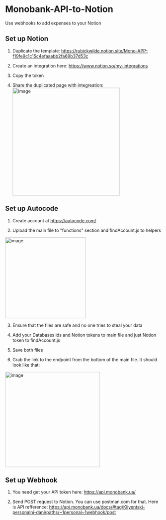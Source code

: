 # Monobank-API-to-Notion
Use webhooks to add expenses to your Notion

## Set up Notion

1. Duplicate the template: https://rubickwilde.notion.site/Mono-APP-f19fe9c1c15c4efaaabb2fa69b37d53c

2. Create an integration here: https://www.notion.so/my-integrations

3. Copy the token 

4. Share the duplicated page with integreation: <img width="345" alt="image" src="https://user-images.githubusercontent.com/80600884/213931632-8ca48164-fcb2-477f-863f-818f82309867.png">


## Set up Autocode

1. Create account at https://autocode.com/

2. Upload the main file to "functions" section and findAccount.js to helpers
<img width="259" alt="image" src="https://user-images.githubusercontent.com/80600884/213930488-1dcf441f-73cc-438a-baab-f1f377c9a55e.png">

3. Ensure that the files are safe and no one tries to steal your data

4. Add your Databases ids and Notion tokens to main file and just Notion token to findAccount.js

5. Save both files

6. Grab the link to the endpoint from the bottom of the main file. It should look like that:
<img width="305" alt="image" src="https://user-images.githubusercontent.com/80600884/213930689-9fa12a85-a31c-4381-9c99-1d2779a89c3a.png">

## Set up Webhook

1. You need get your API token here: https://api.monobank.ua/  

2. Send POST request to Notion. You can use postman.com for that. Here is API refference: https://api.monobank.ua/docs/#tag/Kliyentski-personalni-dani/paths/~1personal~1webhook/post
